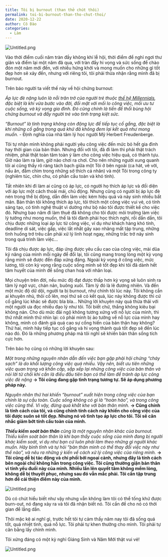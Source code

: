 ```yaml
---
title: Tôi bị burnout (than thở chút thôi)
permalink: toi-bi-burnout-than-tho-chut-thoi/
date: 2020-12-22
author: Cô Đào
categories:
  - Làm
---
```


![Untitled.png](/images/961bff35-aee4-4c5d-bc9d-5381fabea5f7/Untitled.png)


Vào thời điểm cuối năm tràn đầy không khí lễ hội, thời điểm để nghỉ ngơi thư giãn và điểm lại một năm đã qua, với tràn đầy hi vọng và sức sống để chào đón một năm mới đến, với nhiều hứng khởi và mong muốn cho những gì tốt đẹp hơn sẽ xảy đến, nhưng với riêng tôi, tôi phải thừa nhận rằng mình đã bị burnout.


Trên báo người ta viết thế này về hội chứng burnout:


_Áp lực đè nặng luôn là nỗi trăn trở của người trẻ thuộc_ [_thế hệ Millennials_](https://vietcetera.com/vi-sao-millennials-duoc-goi-la-the-he-lo-au/?ref=duongdao.family)_, đặc biệt là khi vừa bước vào đời, đối mặt với mối lo công việc, mối ưu tư cuộc sống, và kỳ vọng gia đình. Đó cũng chính là tiền đề thổi bùng hội chứng burnout và đẩy người trẻ vào tình trạng kiệt sức._


_“Burnout” là tình trạng không còn động lực để tiếp tục cố gắng, đặc biệt là khi những cố gắng trong quá khứ đã không đem lại kết quả như mong muốn._ - Định nghĩa của nhà tâm lý học người Mỹ Herbert Freudenberge.


Tôi tự nhận mình không phải người yêu công việc đến mức bỏ hết gia đình hay thời gian của bản thân. Nhưng đối với tôi, đã đi làm thì phải thật trách nhiệm, phải thật toàn tâm toàn ý làm cho công việc hiệu quả, có thành tựu. Giờ nào làm ra làm, giờ nào chơi ra chơi. Cho nên những người xung quanh tôi ai cũng thấy rõ ràng tách bạch giữa một Tôi ở bên ngoài (ca hát, vẽ vời, nấu ăn, đắm chìm trong những sở thích cá nhân) và một Tôi trong công ty (nghiêm túc, chỉn chu, có phần cầu toàn và khó tính).


Tất nhiên khi đi làm ai cũng có áp lực, có người họ thích áp lực và đối diện với áp lực một cách thoải mái, chủ động. Nhưng cũng có người bị áp lực đè nén trong thế bị động, dẫn đến làm việc kém hiệu quả và nảy sinh nhiều bất mãn. Bản thân tôi không thích áp lực, tôi thích một công việc vui vẻ, có tính sáng tạo, có tính nghệ thuật vì dường như bộ não tôi được thiết kế cho việc đó. Nhưng bao năm đi làm thuê đã không cho tôi được môi trường làm việc lý tưởng như mong muốn, thế là tôi đành phải học thích nghi, rồi dần dần, tôi chịu được những loại áp lực từ công việc, ví dụ như khách hàng khó tính, deadline dí sát, việc gấp, việc lắt nhắt gây xao nhãng mất tập trung, những tình huống trớ trêu cần phải xử lý linh hoạt ngay, những trắc trở nảy sinh trong quá trình làm việc...


Tôi đã chịu được áp lực, đáp ứng được yêu cầu cao của công việc, mài dũa kỹ năng của mình mỗi ngày để đổi lại, tôi cũng mang trong lòng một kỳ vọng rằng mình sẽ được đền đáp xứng đáng. Ngoài kỳ vọng ở công việc, mức lương, tôi còn kỳ vọng rằng cuộc sống mình sẽ tốt đẹp khi tôi đã dành hết tâm huyết của mình để sống chan hoà với nhân loại.


Mọi chuyện trên đời, nếu mức độ đạt được thấp hơn kỳ vọng sẽ luôn sinh ra tâm lý ngờ vực, chán nản, buông xuôi. Tâm lý đó là lẽ đương nhiên. Và đến một mức độ dữ dội, người ta bị burnout, như chính tôi lúc này. Tôi không cần ai khuyên nhủ, thôi cố lên, mọi thứ sẽ có kết quả, lúc này không được thì cứ cố gắng lúc khác sẽ được bla bla... Những lời khuyên này quá thừa thãi với một người ưa đọc nhiều đạo lý như tôi. Tôi biết chứ, thắng không kiêu bại không nản. Cho dù mức đãi ngộ không tương xứng với nỗ lực của mình, thì thứ nhất mình thử nhìn lại: có phải mình bị ảo tưởng về nỗ lực của mình hay không, mình có đánh giá quá cao sự cống hiến của bản thân hay không? Thứ hai, mình hãy tiếp tục cố gắng và hi vọng thành quả tốt đẹp sẽ đến lúc nào đó. Đó là những phương pháp mà tôi nghĩ sẽ khiến bản thân sống tích cực hơn.


Trên báo họ cũng có những lời khuyên sau:


_Một trong những nguyên nhân dẫn đến việc bạn gặp phải hội chứng “cháy sạch” là do khối lượng công việc quá nhiều. Vậy nên, biết ưu tiên những việc quan trọng và khẩn cấp, sắp xếp lại những công việc của bản thân và nói lời từ chối khi cần là điều đầu tiên bạn có thể làm để tránh áp lực công việc đè nặng_ **-> Tôi cũng đang gặp tình trạng tương tự. Sẽ áp dụng phương pháp này.**


_Nguyên nhân thứ hai khiến “burnout” xuất hiện trong công việc của bạn chính là sự cầu toàn. Cuộc sống không có gì là “hoàn hảo”, và trong công việc cũng thế. Vì vậy, đừng quá khắt khe với bản thân mình._ **-> Cũng chính là tính cách của tôi, và cũng chính tính cách này khiến cho công việc của tôi được suôn sẻ tốt đẹp. Nhưng nó vô tình tạo áp lực cho tôi. Tôi sẽ cân nhắc giảm bớt tính cầu toàn của mình.**


_**Thiếu kiểm soát bản thân**_ _cũng là một nguyên nhân khác của burnout. Thiếu kiểm soát bản thân là khi bạn thấy cuộc sống của mình đang bị người khác kiểm soát, ví dụ như bạn cứ luôn phải làm theo những gì người khác muốn. Hãy bình tĩnh và tự hỏi “bản thân mình có thể thay đổi việc này như thế nào”, và nêu ra những ý kiến về cách xử lý công việc của riêng mình._ **-> Tôi cũng dễ bị tác động và chi phối bởi ngoại cảnh, nhưng đây là tính cách bên ngoài chứ không hẳn trong công việc. Tôi cũng thường giận bản thân vì tính yếu đuối này của mình. Nhiều lần lên quyết tâm không mềm lòng, không dễ bị thuyết phục, nhưng sau đó vẫn mắc phải. Tôi cần tập trung hơn để cải thiện điểm này của mình.**


![Untitled.png](/images/961bff35-aee4-4c5d-bc9d-5381fabea5f7/Untitled_1.png)


Dù có chút hiểu biết như vậy nhưng vẫn không làm tôi có thể tống khứ được burn-out, nó đang xảy ra và tôi đã nhận biết nó. Tôi cần để cho nó có thời gian để lắng dần.


Thôi mặc kệ ai nghĩ gì, trước hết tôi tự cảm thấy năm nay tôi đã sống quá tốt, quá nhiệt tình, quá nỗ lực. Tôi phải tự khen thưởng cho mình. Tôi phải tự cân bằng lấy chính mình.


Tôi xứng đáng có một kỳ nghỉ Giáng Sinh và Năm Mới thật vui vẻ!


![Untitled.png](/images/961bff35-aee4-4c5d-bc9d-5381fabea5f7/Untitled_2.png)

